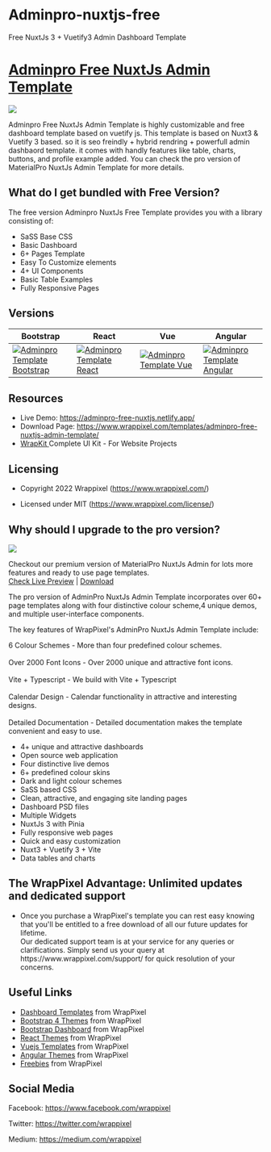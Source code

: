 # Adminpro-nuxtjs-free
Free NuxtJs 3 + Vuetify3 Admin Dashboard Template

<!-- Heading of Template -->
<h1>
  <a href="https://materialpro-free-nuxtjs.netlify.app/">Adminpro Free NuxtJs Admin Template</a>
</h1>

<!-- Main image of Template -->
<a target="_blank" href="https://www.wrappixel.com/wp-content/uploads/2022/07/adminpro-nuxt3-free.jpg">
  <img src="https://www.wrappixel.com/wp-content/uploads/2022/07/adminpro-nuxt3-free.jpg" />
</a>

Adminpro Free NuxtJs Admin Template is highly customizable and free dashboard template based on vuetify js.
This template is based on Nuxt3 & Vuetify 3 based. so it is seo freindly + hybrid rendring + powerfull admin dashbaord template. it comes with handly features like table, charts, buttons, and profile example added. You can check the pro version of MaterialPro NuxtJs Admin Template for more details.

## What do I get bundled with Free Version?

The free version Adminpro NuxtJs Free Template provides you with a library consisting of:

<ul>
<li>SaSS Base CSS</li>
<li>Basic Dashboard</li>
<li>6+ Pages Template</li>
<li>Easy To Customize elements</li>
<li>4+ UI Components</li>
<li>Basic Table Examples</li>
<li>Fully Responsive Pages</li>
</ul>


<!-- Versions of Template -->
<h2><a id="user-content-versions" class="anchor" aria-hidden="true" href="#versions"></a>Versions</h2>
<table>
<thead>
<tr>
<th>Bootstrap</th>
<th>React</th>
<th>Vue</th>
<th>Angular</th>
</tr>
</thead>
<tbody>
<tr>
<td>
  <a href="https://www.wrappixel.com/templates/adminpro/" rel="nofollow" width="150px">
    <img src="https://www.wrappixel.com/wp-content/uploads/edd/2020/04/adminpro-bootstrap-admin-template-y.jpg" alt="Adminpro Template  Bootstrap" style="max-width:150px;">
  </a>
</td>
<td>
  <a href="https://www.wrappixel.com/templates/adminpro-react-redux-admin/" rel="nofollow" width="150px">
    <img src="https://www.wrappixel.com/wp-content/uploads/edd/2020/04/adminpro-react-dashboard-y.jpg" alt="Adminpro Template  React" style="max-width:150px;">
  </a>
</td>
<td>
  <a href="https://www.wrappixel.com/templates/adminpro-vuetify-dashboard/" rel="nofollow" width="150px">
    <img src="https://www.wrappixel.com/wp-content/uploads/edd/2020/10/adminpro-vuetify-dasboard-template-y.jpg" alt="Adminpro Template  Vue" style="max-width:150px;">
  </a>
</td>
  <td>
  <a href="https://www.wrappixel.com/templates/adminpro-angular-dashboard/" rel="nofollow" width="150px">
    <img src="https://www.wrappixel.com/wp-content/uploads/edd/2020/04/adminpro-angular-dashboard-y.jpg" alt="Adminpro Template  Angular" style="max-width:150px;">
  </a>
</td>
</tr>
</tbody>
</table>

<!-- Resources of Template -->
<h2>Resources</h2>
<ul>
<li>  
  Live Demo: <a href="https://adminpro-free-nuxtjs.netlify.app/" rel="nofollow">https://adminpro-free-nuxtjs.netlify.app/</a>
</li>
<li>
    Download Page: <a href="https://www.wrappixel.com/templates/adminpro-free-nuxtjs-admin-template/" rel="nofollow">
  https://www.wrappixel.com/templates/adminpro-free-nuxtjs-admin-template/</a>
</li>
<li>
    <a href="https://www.wrappixel.com/templates/wrapkit/#demos" rel="nofollow">WrapKit </a>Complete UI Kit - For Website Projects
</li>
</ul>

<!-- Licensing of Template -->
<h2>Licensing</h2>
<ul>
  <li>
    <p>Copyright 2022 Wrappixel (<a href="https://www.wrappixel.com/" rel="nofollow">https://www.wrappixel.com/</a>)</p>
  </li>
  <li>
    <p>Licensed under MIT (<a href="https://www.wrappixel.com/license/">https://www.wrappixel.com/license/</a>)</p>
  </li>
</ul>


<!-- ## License -->

<!-- MaterialPro Free NuxtJs Admin Template is highly customizable and free dashboard template based on vuetify js. This template is based on Nuxt3 & Vuetify 3 based. so it is seo freindly + hybrid rendring + powerfull admin dashbaord template. it comes with handly features like table, charts, buttons, and tables example added. -->

## Why should I upgrade to the pro version?

<a href="https://www.wrappixel.com/templates/adminpro-nuxtjs/"><img src="https://www.wrappixel.com/wp-content/uploads/edd/2022/07/adminpro-nuxtjs.jpg"/></a><br/>

<p>
   Checkout our premium version of MaterialPro NuxtJs Admin for lots more features and ready to use page templates.<br>
   <a href="https://adminpro-nuxt3-main.vercel.app/dashboards/minimal">Check Live Preview</a> | <a href="https://www.wrappixel.com/templates/adminpro-nuxtjs/">Download</a>
</p>

The pro version of AdminPro NuxtJs Admin Template incorporates over 60+ page templates along with four distinctive colour scheme,4 unique demos, and multiple user-interface components.

The key features of WrapPixel's AdminPro NuxtJs Admin Template include:

6 Colour Schemes - More than four predefined colour schemes.<br><br>
Over 2000 Font Icons - Over 2000 unique and attractive font icons.<br><br>
Vite + Typescript - We build with Vite + Typescript<br><br>
Calendar Design - Calendar functionality in attractive and interesting designs.<br><br>
Detailed Documentation - Detailed documentation makes the template convenient and easy to use.<br>

<ul>
<li>4+ unique and attractive dashboards</li>
<li>Open source web application</li>
<li>Four distinctive live demos</li>
<li>6+ predefined colour skins</li>
<li>Dark and light colour schemes</li>
<li>SaSS based CSS</li>
<li>Clean, attractive, and engaging site landing pages</li>
<li>Dashboard PSD files</li>
<li>Multiple Widgets</li>
<li>NuxtJs 3 with Pinia</li>
<li>Fully responsive web pages</li>
<li>Quick and easy customization</li>
<li>Nuxt3 + Vuetify 3 + Vite</li>
<li>Data tables and charts</li>
</ul>

## The WrapPixel Advantage: Unlimited updates and dedicated support

<ul>
<li>Once you purchase a WrapPixel's template you can rest easy knowing that you'll be entitled to a free download of all our future updates for lifetime.</li>
</li>Our dedicated support team is at your service for any queries or clarifications. Simply send us your query at https://www.wrappixel.com/support/ for quick resolution of your concerns.</li>
</ul>

<!-- Useful Links of Template -->
<h2>Useful Links</h2>
<ul>
<li><a href="https://www.wrappixel.com/templates/category/admin-template/">Dashboard Templates</a> from WrapPixel</li>
<li><a href="https://www.wrappixel.com/">Bootstrap 4 Themes</a> from WrapPixel</li>
<li><a href="https://www.wrappixel.com/templates/category/bootstrap-admin-templates/">Bootstrap Dashboard</a> from WrapPixel</li>
<li><a href="https://www.wrappixel.com/templates/category/react-templates/">React Themes</a> from WrapPixel</li>
<li><a href="https://www.wrappixel.com/templates/category/vuejs-templates/">Vuejs Templates</a> from WrapPixel</li>
<li><a href="https://www.wrappixel.com/templates/category/angular-templates/">Angular Themes</a> from WrapPixel</li>
<li><a href="https://www.wrappixel.com/templates/category/free-templates/">Freebies</a> from WrapPixel</li>
</ul>

<!-- Social Media of Wrappixel -->
<h2>Social Media</h2>
<p>Facebook: <a href="https://www.facebook.com/wrappixel">https://www.facebook.com/wrappixel</a></p>
<p>Twitter: <a href="https://twitter.com/wrappixel">https://twitter.com/wrappixel</a></p>
<p>Medium: <a href="https://medium.com/wrappixel">https://medium.com/wrappixel</a></p>

